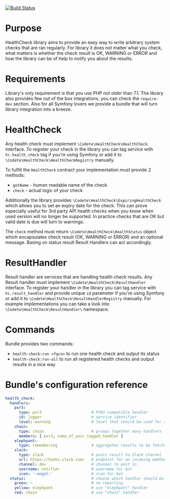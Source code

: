 [![Build Status](https://travis-ci.org/codete/HealthCheck.svg?branch=master)](https://travis-ci.org/codete/HealthCheck)

# Purpose

HealthCheck library aims to provide an easy way to write arbitrary system checks that are ran regularly. For 
library it does not matter what you check, what matters is whether the check result is OK, WARNING or ERROR 
and how the library can be of help to notify you about the results.

# Requirements

Library's only requirement is that you use PHP not older than 7.1. The library also provides few out of the box
integrations, you can check the `require-dev` section. Also for all Symfony lovers we provide a bundle that will
turn library integration into a breeze.

# HealthCheck

Any health check must implement `\Codete\HealthCheck\HealthCheck` interface. To register your check in the library
you can tag service with `hc.health_check` tag if you're using Symfony or add it to 
`\Codete\HealthCheck\HealthCheckRegistry` manually.

To fulfill the `HealthCheck` contract your implementation must provide 2 methods:

* `getName` - human readable name of the check
* `check` - actual logic of your check

Additionally the library provides `\Codete\HealthCheck\ExpiringHealthCheck` which allows you to set an expiry date
for the check. This can prove especially useful for 3rd party API health checks when you know when used version 
will no longer be supported. In practice checks that are OK but valid date is due will turn to warnings.

The `check` method must return `\Codete\HealthCheck\HealthStatus` object which encapsulates check result (OK, 
WARNING or ERROR) and an optional message. Basing on status result Result Handlers can act accordingly.

# ResultHandler

Result handler are services that are handling health check results. Any Result handler must implement
`\Codete\HealthCheck\ResultHandler` interface. To register your handler in the library you can tag service with
`hc.result_handler` and provide unique `id` parameter if you're using Symfony or add it to 
`\Codete\HealthCheck\ResultHandlerRegistry` manually. For example implementations you can take a look into 
`\Codete\HealthCheck\ResultHandler\` namespace.

# Commands

Bundle provides two commands:

* `health-check:run <fqcn>` to run one health check and output its status
* `health-check:run-all` to run all registered health checks and output results in a nice way

# Bundle's configuration reference

```yaml
health_check:
  handlers:
    psr3:
      type: psr3                      # PSR3 compatible handler
      id: logger                      # service identifier
      level: warning                  # level that should be used for reporting
    chain:
      type: chain                     # groups together many handlers
      members: [ psr3, name_of_your_tagged_handler ]
    elephpant:
      type: remembering               # aggregates results to be fetched later
    slack:
      type: slack                     # posts result to Slack channel
      url: https://hooks.slack.com/   # endpoint for an incoming webhook
      channel: dev                    # channel to post in
      username: notifier              # username for bot
      icon: ':angel:'                 # icon for bot
  status:                             # choose which handler should be called for each result status
    green: ~                          # no reporting
    yellow: elephpant                 # use "elephpant" handler
    red: chain                        # use "chain" handler
```
